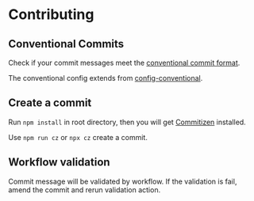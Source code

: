 # Contributing

## Conventional Commits

Check if your commit messages meet the [conventional commit format](https://conventionalcommits.org).

The conventional config extends from [config-conventional](https://github.com/conventional-changelog/commitlint/tree/master/%40commitlint/config-conventional).

## Create a commit

Run `npm install` in root directory, then you will get [Commitizen](https://github.com/commitizen-tools/commitizen) installed.

Use `npm run cz` or `npx cz` create a commit.

## Workflow validation

Commit message will be validated by workflow. If the validation is fail, amend the commit and rerun validation action.
